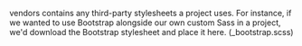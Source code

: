 vendors contains any third-party stylesheets a project uses. For instance, if we wanted to use Bootstrap alongside our own custom Sass in a project, we'd download the Bootstrap stylesheet and place it here. (\_bootstrap.scss)
